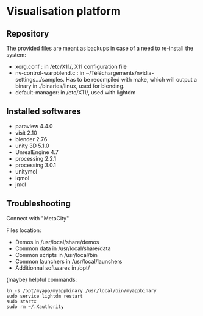 # Visualisation platform

## Repository
The provided files are meant as backups in case of a need to re-install the system:
* xorg.conf : in /etc/X11/, X11 configuration file
* nv-control-warpblend.c : in ~/Téléchargements/nvidia-settings.../samples. Has to be recompiled with make, which will output a binary in ./binaries/linux, used for blending.
* default-manager: in /etc/X11/, used with lightdm

## Installed softwares
* paraview 4.4.0
* visit 2.10
* blender 2.76
* unity 3D 5.1.0
* UnrealEngine 4.7
* processing 2.2.1
* processing 3.0.1
* unitymol
* iqmol
* jmol

## Troubleshooting

Connect with "MetaCity"

Files location:
* Demos in                 /usr/local/share/demos
* Common data in           /usr/local/share/data
* Common scripts in        /usr/local/bin
* Common launchers in      /usr/local/launchers
* Additionnal softwares in /opt/

(maybe) helpful commands:

    ln -s /opt/myapp/myappbinary /usr/local/bin/myappbinary
    sudo service lightdm restart
    sudo startx
    sudo rm ~/.Xauthority
